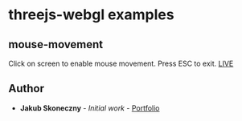 # threejs-webgl examples

## mouse-movement
Click on screen to enable mouse movement. Press ESC to exit.
[LIVE](https://skona27.github.io/threejs-webgl-intro/mouse-movement/)


## Author
* **Jakub Skoneczny** - *Initial work* - [Portfolio](https://jskoneczny.pl)